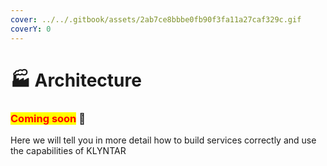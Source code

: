 ```yaml
---
cover: ../../.gitbook/assets/2ab7ce8bbbe0fb90f3fa11a27caf329c.gif
coverY: 0
---
```


# 🏭 Architecture

### <mark style="color:red;">**Coming soon**</mark> 👻

Here we will tell you in more detail how to build services correctly and use the capabilities of KLYNTAR
